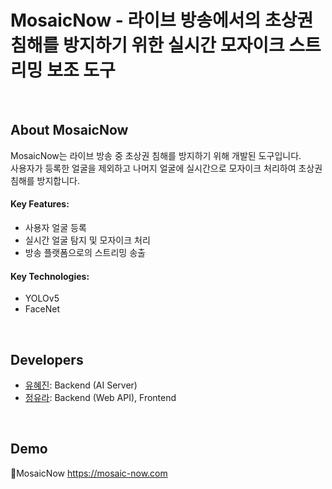 # MosaicNow - 라이브 방송에서의 초상권 침해를 방지하기 위한 실시간 모자이크 스트리밍 보조 도구

<br>

## About MosaicNow
MosaicNow는 라이브 방송 중 초상권 침해를 방지하기 위해 개발된 도구입니다.  
사용자가 등록한 얼굴을 제외하고 나머지 얼굴에 실시간으로 모자이크 처리하여 초상권 침해를 방지합니다.

#### Key Features:
- 사용자 얼굴 등록
- 실시간 얼굴 탐지 및 모자이크 처리
- 방송 플랫폼으로의 스트리밍 송출

#### Key Technologies:
- YOLOv5
- FaceNet

<br>

## Developers

- [유혜진](https://github.com/HyejinYoo): Backend (AI Server)
- [정유라](https://github.com/yoshii): Backend (Web API), Frontend

<br>

## Demo
🔗MosaicNow https://mosaic-now.com
